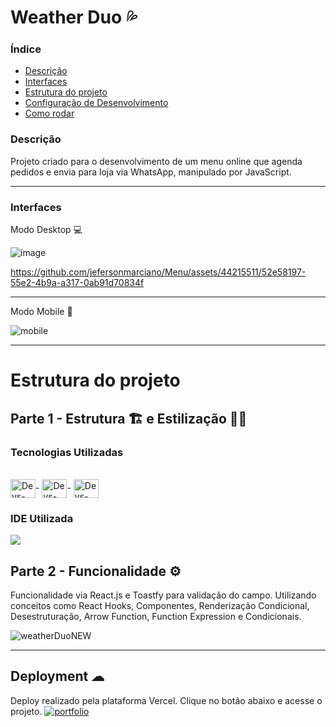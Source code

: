 # Weather Duo 💦

### Índice
<ul>
  <a href="#descrição"><li>Descrição</li></a>
  <a href="#interfaces"><li>Interfaces</li></a>
  <a href="#estrutura-do-projeto"><li>Estrutura do projeto</li></a>
  <a href="#deployment-"><li>Configuração de Desenvolvimento</li></a>
  <a href="#como-rodar"><li>Como rodar</li></a>
</ul>

### Descrição
Projeto criado para o desenvolvimento de um menu online que agenda pedidos e envia para loja via WhatsApp, manipulado por JavaScript.


<hr>

### Interfaces
Modo Desktop 💻

![image](https://github.com/jefersonmarciano/Menu/assets/44215511/d376b1b7-4323-4941-8f5d-60ed0109bddb)




https://github.com/jefersonmarciano/Menu/assets/44215511/52e58197-55e2-4b9a-a317-0ab91d70834f



<hr>

Modo Mobile 📲

![mobile](https://github.com/DevsTechBR/weatherDuo/assets/115199808/6e124831-5d8b-4625-be78-8cbbcd61f754)

<hr>

# Estrutura do projeto
## Parte 1 - Estrutura 🏗 e Estilização 👨‍🎨
### Tecnologias Utilizadas
<div style="display: inline_block"><br>
  <img align="center" alt="Devs-HTML" height="30" width="40" src="https://cdn.jsdelivr.net/gh/devicons/devicon/icons/html5/html5-original.svg">-
  <img align="center" alt="Devs-CSS" height="30" width="40" src="https://cdn.jsdelivr.net/gh/devicons/devicon/icons/sass/sass-original.svg">-
  <img align="center" alt="Devs-JavaScript" height="30" width="40" src="https://cdn.jsdelivr.net/gh/devicons/devicon/icons/react/react-original.svg">
</div>


### IDE Utilizada
<div> 
<img src="https://img.shields.io/badge/Visual_Studio_Code-0078D4?style=for-the-badge&logo=visual%20studio%20code&logoColor=white">
</div>


## Parte 2 - Funcionalidade ⚙

Funcionalidade via React.js e Toastfy para validação do campo. Utilizando conceitos como React Hooks, Componentes, Renderização Condicional, Desestruturação, Arrow Function, Function Expression e Condicionais. 

![weatherDuoNEW](https://github.com/DevsTechBR/weatherDuo/assets/115199808/5682c0a0-7edf-48db-aa29-1335b24f092f)

<hr>

## Deployment ☁

Deploy realizado pela plataforma Vercel. Clique no botão abaixo e acesse o projeto.
[![portfolio](https://img.shields.io/badge/-CLIQUE%20AQUI-yellowgreen)](https://weather-duo.vercel.app)
